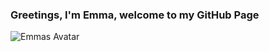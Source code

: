 ### Greetings, I'm Emma, welcome to my GitHub Page

![Emmas Avatar](http://res.cloudinary.com/soc-journal/image/upload/v1611856361/qcz9z4vjuozpmvhmmfct.jpg)


<!--
**randleem/randleem** is a ✨ _special_ ✨ repository because its `README.md` (this file) appears on your GitHub profile.

Here are some ideas to get you started:

- 🔭 I’m currently working on ...
- 🌱 I’m currently learning ...
- 👯 I’m looking to collaborate on ...
- 🤔 I’m looking for help with ...
- 💬 Ask me about ...
- 📫 How to reach me: ...
- 😄 Pronouns: ...
- ⚡ Fun fact: ...
-->
